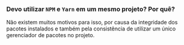 ### Devo utilizar `NPM` e `Yarn` em um mesmo projeto? Por quê?

Não existem muitos motivos para isso, por causa da integridade dos pacotes instalados e também pela consistência de utilizar um único gerenciador de pacotes no projeto.